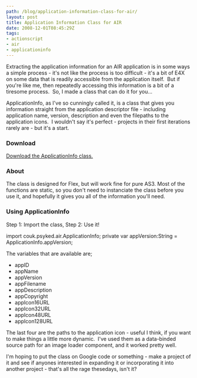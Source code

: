 ```yaml
---
path: /blog/application-information-class-for-air/
layout: post
title: Application Information Class for AIR
date: 2008-12-01T08:45:29Z
tags:
- actionscript
- air
- applicationinfo
---
```


Extracting the application information for an AIR application is in some ways a simple process - it's not like the process is too difficult - it's a bit of E4X on some data that is readily accessible from the application itself.  But if you're like me, then repeatedly accessing this information is a bit of a tiresome process.  So, I made a class that can do it for you...

ApplicationInfo, as I've so cunningly called it, is a class that gives you information straight from the application descriptor file - including application name, version, description and even the filepaths to the application icons.  I wouldn't say it's perfect - projects in their first iterations rarely are - but it's a start.

### **Download**

[Download the ApplicationInfo class.](http://uploads.psyked.co.uk/2008/11/applicationinfo.zip)

### **About**

The class is designed for Flex, but will work fine for pure AS3. Most of the functions are static, so you don't need to instanciate the class before you use it, and hopefully it gives you all of the information you'll need.

### **Using ApplicationInfo**

Step 1: Import the class, Step 2: Use it!

import couk.psyked.air.ApplicationInfo;
private var appVersion:String = ApplicationInfo.appVersion;

The variables that are available are;

*   appID
*   appName
*   appVersion
*   appFilename
*   appDescription
*   appCopyright
*   appIcon16URL
*   appIcon32URL
*   appIcon48URL
*   appIcon128URL

The last four are the paths to the application icon - useful I think, if you want to make things a little more dynamic.  I've used them as a data-binded source path for an image loader component, and it worked pretty well.

I'm hoping to put the class on Google code or something - make a project of it and see if anyones interested in expanding it or incorporating it into another project - that's all the rage thesedays, isn't it?